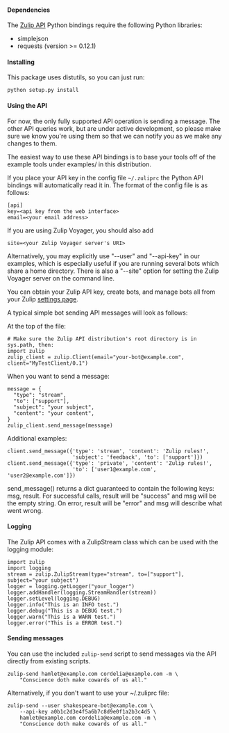#### Dependencies

The [Zulip API](https://zulip.com/api) Python bindings require the
following Python libraries:

* simplejson
* requests (version >= 0.12.1)


#### Installing

This package uses distutils, so you can just run:

    python setup.py install

#### Using the API

For now, the only fully supported API operation is sending a message.
The other API queries work, but are under active development, so
please make sure we know you're using them so that we can notify you
as we make any changes to them.

The easiest way to use these API bindings is to base your tools off
of the example tools under examples/ in this distribution.

If you place your API key in the config file `~/.zuliprc` the Python
API bindings will automatically read it in. The format of the config
file is as follows:

    [api]
    key=<api key from the web interface>
    email=<your email address>

If you are using Zulip Voyager, you should also add

    site=<your Zulip Voyager server's URI>

Alternatively, you may explicitly use "--user" and "--api-key" in our
examples, which is especially useful if you are running several bots
which share a home directory.  There is also a "--site" option for
setting the Zulip Voyager server on the command line.

You can obtain your Zulip API key, create bots, and manage bots all
from your Zulip [settings page](https://zulip.com/#settings).

A typical simple bot sending API messages will look as follows:

At the top of the file:

    # Make sure the Zulip API distribution's root directory is in sys.path, then:
    import zulip
    zulip_client = zulip.Client(email="your-bot@example.com", client="MyTestClient/0.1")

When you want to send a message:

    message = {
      "type": "stream",
      "to": ["support"],
      "subject": "your subject",
      "content": "your content",
    }
    zulip_client.send_message(message)

Additional examples:

    client.send_message({'type': 'stream', 'content': 'Zulip rules!',
                         'subject': 'feedback', 'to': ['support']})
    client.send_message({'type': 'private', 'content': 'Zulip rules!',
                         'to': ['user1@example.com', 'user2@example.com']})

send_message() returns a dict guaranteed to contain the following
keys: msg, result.  For successful calls, result will be "success" and
msg will be the empty string.  On error, result will be "error" and
msg will describe what went wrong.

#### Logging
The Zulip API comes with a ZulipStream class which can be used with the
logging module:

```
import zulip
import logging
stream = zulip.ZulipStream(type="stream", to=["support"], subject="your subject")
logger = logging.getLogger("your_logger")
logger.addHandler(logging.StreamHandler(stream))
logger.setLevel(logging.DEBUG)
logger.info("This is an INFO test.")
logger.debug("This is a DEBUG test.")
logger.warn("This is a WARN test.")
logger.error("This is a ERROR test.")
```

#### Sending messages

You can use the included `zulip-send` script to send messages via the
API directly from existing scripts.

    zulip-send hamlet@example.com cordelia@example.com -m \
        "Conscience doth make cowards of us all."

Alternatively, if you don't want to use your ~/.zuliprc file:

    zulip-send --user shakespeare-bot@example.com \
        --api-key a0b1c2d3e4f5a6b7c8d9e0f1a2b3c4d5 \
        hamlet@example.com cordelia@example.com -m \
        "Conscience doth make cowards of us all."

